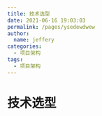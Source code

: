 ```yaml
---
title: 技术选型
date: 2021-06-16 19:03:03
permalink: /pages/ysedewdwew
author: 
  name: jeffery
categories: 
  - 项目架构
tags: 
  - 项目架构
---
```


# 技术选型

